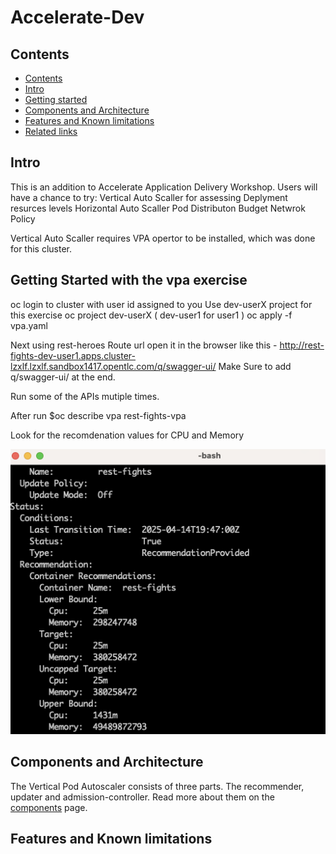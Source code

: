 # Accelerate-Dev

## Contents

- [Contents](#contents)
- [Intro](#intro)
- [Getting started](#getting-started)
- [Components and Architecture](#components-and-architecture)
- [Features and Known limitations](#features-and-known-limitations)
- [Related links](#related-links)

## Intro

This is an addition to Accelerate Application Delivery Workshop.
Users will have a chance to try: 
     Vertical Auto Scaller for assessing Deplyment resurces levels
     Horizontal Auto Scaller 
     Pod Distributon Budget
     Netwrok Policy

Vertical Auto Scaller requires VPA opertor to be installed, which was done for this cluster.


## Getting Started with the vpa exercise

oc login to cluster with user id assigned to you
Use dev-userX project for this exercise
oc project dev-userX ( dev-user1 for user1 )
oc apply -f vpa.yaml 

Next using rest-heroes Route url open it in the browser like this - http://rest-fights-dev-user1.apps.cluster-lzxlf.lzxlf.sandbox1417.opentlc.com/q/swagger-ui/
Make Sure to add q/swagger-ui/ at the end.

Run some of the APIs mutiple times.

After run $oc describe vpa rest-fights-vpa

Look for the recomdenation values for CPU and Memory


![](images/vpa-image.png)



## Components and Architecture

The Vertical Pod Autoscaler consists of three parts. The recommender, updater and admission-controller. Read more about them on the [components](./docs/components.md) page.

## Features and Known limitations
